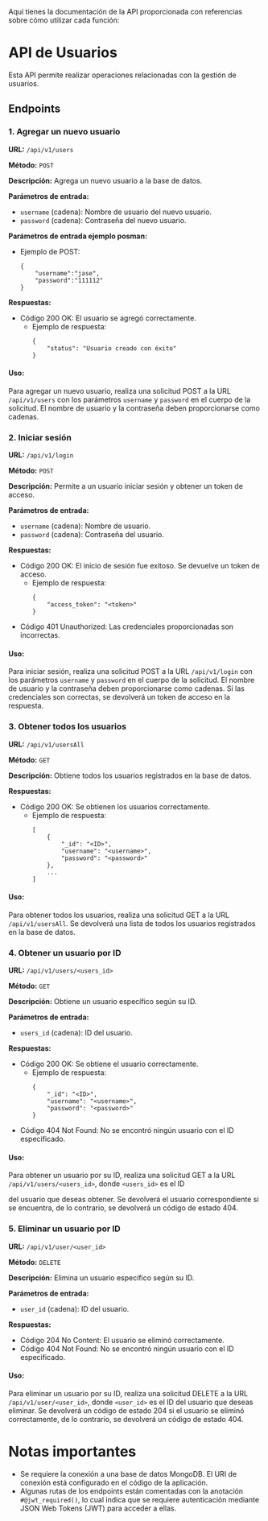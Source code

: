 Aquí tienes la documentación de la API proporcionada con referencias sobre cómo utilizar cada función:

# API de Usuarios

Esta API permite realizar operaciones relacionadas con la gestión de usuarios.

## Endpoints

### 1. Agregar un nuevo usuario

**URL:** `/api/v1/users`

**Método:** `POST`

**Descripción:** Agrega un nuevo usuario a la base de datos.

**Parámetros de entrada:**
- `username` (cadena): Nombre de usuario del nuevo usuario.
- `password` (cadena): Contraseña del nuevo usuario.

**Parámetros de entrada ejemplo posman:**
  - Ejemplo de POST:
    ```
    {
        "username":"jase",
        "password":"111112"
    }
    ```

**Respuestas:**
- Código 200 OK: El usuario se agregó correctamente.
  - Ejemplo de respuesta:
    ```
    {
        "status": "Usuario creado con éxito"
    }
    ```

#### Uso:
Para agregar un nuevo usuario, realiza una solicitud POST a la URL `/api/v1/users` con los parámetros `username` y `password` en el cuerpo de la solicitud. El nombre de usuario y la contraseña deben proporcionarse como cadenas.

### 2. Iniciar sesión

**URL:** `/api/v1/login`

**Método:** `POST`

**Descripción:** Permite a un usuario iniciar sesión y obtener un token de acceso.

**Parámetros de entrada:**
- `username` (cadena): Nombre de usuario.
- `password` (cadena): Contraseña del usuario.

**Respuestas:**
- Código 200 OK: El inicio de sesión fue exitoso. Se devuelve un token de acceso.
  - Ejemplo de respuesta:
    ```
    {
        "access_token": "<token>"
    }
    ```
- Código 401 Unauthorized: Las credenciales proporcionadas son incorrectas.

#### Uso:
Para iniciar sesión, realiza una solicitud POST a la URL `/api/v1/login` con los parámetros `username` y `password` en el cuerpo de la solicitud. El nombre de usuario y la contraseña deben proporcionarse como cadenas. Si las credenciales son correctas, se devolverá un token de acceso en la respuesta.

### 3. Obtener todos los usuarios

**URL:** `/api/v1/usersAll`

**Método:** `GET`

**Descripción:** Obtiene todos los usuarios registrados en la base de datos.

**Respuestas:**
- Código 200 OK: Se obtienen los usuarios correctamente.
  - Ejemplo de respuesta:
    ```
    [
        {
            "_id": "<ID>",
            "username": "<username>",
            "password": "<password>"
        },
        ...
    ]
    ```

#### Uso:
Para obtener todos los usuarios, realiza una solicitud GET a la URL `/api/v1/usersAll`. Se devolverá una lista de todos los usuarios registrados en la base de datos.

### 4. Obtener un usuario por ID

**URL:** `/api/v1/users/<users_id>`

**Método:** `GET`

**Descripción:** Obtiene un usuario específico según su ID.

**Parámetros de entrada:**
- `users_id` (cadena): ID del usuario.

**Respuestas:**
- Código 200 OK: Se obtiene el usuario correctamente.
  - Ejemplo de respuesta:
    ```
    {
        "_id": "<ID>",
        "username": "<username>",
        "password": "<password>"
    }
    ```
- Código 404 Not Found: No se encontró ningún usuario con el ID especificado.

#### Uso:
Para obtener un usuario por su ID, realiza una solicitud GET a la URL `/api/v1/users/<users_id>`, donde `<users_id>` es el ID

 del usuario que deseas obtener. Se devolverá el usuario correspondiente si se encuentra, de lo contrario, se devolverá un código de estado 404.

### 5. Eliminar un usuario por ID

**URL:** `/api/v1/user/<user_id>`

**Método:** `DELETE`

**Descripción:** Elimina un usuario específico según su ID.

**Parámetros de entrada:**
- `user_id` (cadena): ID del usuario.

**Respuestas:**
- Código 204 No Content: El usuario se eliminó correctamente.
- Código 404 Not Found: No se encontró ningún usuario con el ID especificado.

#### Uso:
Para eliminar un usuario por su ID, realiza una solicitud DELETE a la URL `/api/v1/user/<user_id>`, donde `<user_id>` es el ID del usuario que deseas eliminar. Se devolverá un código de estado 204 si el usuario se eliminó correctamente, de lo contrario, se devolverá un código de estado 404.

# Notas importantes

- Se requiere la conexión a una base de datos MongoDB. El URI de conexión está configurado en el código de la aplicación.
- Algunas rutas de los endpoints están comentadas con la anotación `#@jwt_required()`, lo cual indica que se requiere autenticación mediante JSON Web Tokens (JWT) para acceder a ellas.
